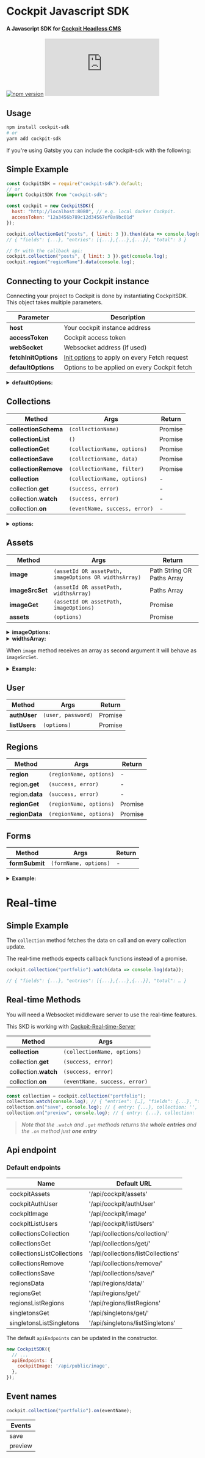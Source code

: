 # Cockpit Javascript SDK

#### A Javascript SDK for [Cockpit Headless CMS](https://github.com/agentejo/cockpit)

[![npm version](https://badge.fury.io/js/cockpit-sdk.svg?v2)](https://www.npmjs.com/package/cockpit-sdk)
![size](http://img.badgesize.io/ginetta/cockpit-sdk/master/lib/all.min.js?compression=gzip&label=gzip+size)

## Usage

```sh
npm install cockpit-sdk
# or
yarn add cockpit-sdk
```

If you're using Gatsby you can include the cockpit-sdk with the following:

## Simple Example

```js
const CockpitSDK = require("cockpit-sdk").default;
// or
import CockpitSDK from "cockpit-sdk";

const cockpit = new CockpitSDK({
  host: "http://localhost:8080", // e.g. local docker Cockpit.
  accessToken: "12a3456b789c12d34567ef8a9bc01d"
});

cockpit.collectionGet("posts", { limit: 3 }).then(data => console.log(data));
// { "fields": {...}, "entries": [{...},{...},{...}], "total": 3 }

// Or with the callback api:
cockpit.collection("posts", { limit: 3 }).get(console.log);
cockpit.region("regionName").data(console.log);
```

## Connecting to your Cockpit instance

Connecting your project to Cockpit is done by instantiating CockpitSDK. This object takes multiple parameters.

| Parameter            | Description                                     |
| -------------------- | ----------------------------------------------- |
| **host**             | Your cockpit instance address                   |
| **accessToken**      | Cockpit access token                            |
| **webSocket**        | Websocket address (if used)                     |
| **fetchInitOptions** | [Init options](https://developer.mozilla.org/en-US/docs/Web/API/WindowOrWorkerGlobalScope/fetch#Parameters) to apply on every Fetch request                        |
| **defaultOptions**   | Options to be applied on every Cockpit fetch    |

<details><summary><b>defaultOptions:</b></summary><p>

```js
  {
    filter: { published: true }, // mongoDB Operators.
    populate: 1 // Resolve linked collection items.
    limit,
    skip,
    apiEndpoints, // See Api endpoints section bellow
    sort: { _created: -1 },
  }
```

</p></details>

## Collections

| Method               | Args                          | Return  |
| -------------------- | ----------------------------- | ------- |
| **collectionSchema** | `(collectionName)`            | Promise |
| **collectionList**   | `()`                          | Promise |
| **collectionGet**    | `(collectionName, options)`   | Promise |
| **collectionSave**   | `(collectionName, data)`      | Promise |
| **collectionRemove** | `(collectionName, filter)`    | Promise |
| **collection**       | `(collectionName, options)`   | -       |
| collection.**get**   | `(success, error)`            | -       |
| collection.**watch** | `(success, error)`            | -       |
| collection.**on**    | `(eventName, success, error)` | -       |

<details><summary><b>options:</b></summary><p>

```js
  {
    filter: { published: true }, // mongoDB Operators.
    populate: 1 // Resolve linked collection items.
    limit,
    skip,
    sort: { _created: -1 },
  }
```

</p></details>

## Assets

| Method          | Args                                                  | Return                     |
| --------------- | ----------------------------------------------------- | -------------------------- |
| **image**       | `(assetId OR assetPath, imageOptions OR widthsArray)` | Path String OR Paths Array |
| **imageSrcSet** | `(assetId OR assetPath, widthsArray)`                 | Paths Array                |
| **imageGet**    | `(assetId OR assetPath, imageOptions)`                | Promise                    |
| **assets**      | `(options)`                                           | Promise                    |

<details><summary><b>imageOptions:</b></summary><p>

```js
{
  width,
  height,
  quality: 85,
  pixelRatio: 2, // default: 1
  mode: 'thumbnail' | 'bestFit' | 'resize' | 'fitToWidth' | 'fitToHeight',
  filters: { darken: 50, pixelate: 40, desaturate: true, flip: 'x', colorize: 'FF0' },
  /* Filters:
  blur | brighten | colorize | contrast | darken | desaturate |
  emboss | flip | invert | opacity | pixelate |
  sepia | sharpen | sketch
  */
}
```

</p></details>

<details><summary><b>widthsArray:</b></summary><p>

```js
[
  100, // Width
  {
    srcSet: "100w" | "2x" | "(max-width: 30em)",
    ...imageOptions
  }
];
```

</p></details>

When `image` method receives an array as second argument it will behave as `imageSrcSet`.

<details><summary><b>Example:</b></summary><p>

```js
cockpit.image(path); // original/path.jpg
cockpit.image(path, { width: 100 });
cockpit.image(path, [100, 480, 960]);
cockpit.image(path, [
  100,
  { width: 480, height: 480 },
  { width: 960, srcSet: "(max-width: 30em)" }
]);
// ['?src=path.jpg&w=100 100w', '?src=path.jpg&w=480&h=480 480w', '?src=path.jpg&w=960 (max-width: 30em)']
```

</p></details>

## User

| Method        | Args               | Return  |
| ------------- | ------------------ | ------- |
| **authUser**  | `(user, password)` | Promise |
| **listUsers** | `(options)`        | Promise |

## Regions

| Method          | Args                    | Return  |
| --------------- | ----------------------- | ------- |
| **region**      | `(regionName, options)` | -       |
| region.**get**  | `(success, error)`      | -       |
| region.**data** | `(success, error)`      | -       |
| **regionGet**   | `(regionName, options)` | Promise |
| **regionData**  | `(regionName, options)` | Promise |

## Forms

| Method         | Args                  | Return |
| -------------- | --------------------- | ------ |
| **formSubmit** | `(formName, options)` | -      |

<details><summary><b>Example:</b></summary><p>

```js
cockpit.formSubmit(
  'contacts',
  {
    field1: 'value1',
    field2: 'value2',
  },
  options,
);
```

</p></details>

# Real-time

## Simple Example

The `collection` method fetches the data on call and on every collection update.

The real-time methods expects callback functions instead of a promise.

```js
cockpit.collection("portfolio").watch(data => console.log(data));

// { "fields": {...}, "entries": [{...},{...},{...}], "total": … }
```

## Real-time Methods

You will need a Websocket middleware server to use the real-time features.

This SKD is working with [Cockpit-Real-time-Server](https://github.com/brunnolou/Cockpit-Real-time-Server)

| Method               | Args                          |
| -------------------- | ----------------------------- |
| **collection**       | `(collectionName, options)`   |
| collection.**get**   | `(success, error)`            |
| collection.**watch** | `(success, error)`            |
| collection.**on**    | `(eventName, success, error)` |

```js
const collection = cockpit.collection("portfolio");
collection.watch(console.log); // { "entries": […], "fields": {...}, "total": … }
collection.on("save", console.log); // { entry: {...}, collection: '', event: '' }
collection.on("preview", console.log); // { entry: {...}, collection: '', event: '' }
```

> _Note that the `.watch` and `.get` methods returns the **whole entries** and the `.on` method just **one entry**_

## Api endpoint

### Default endpoints
| Name                       | Default URL                        |
| -------------------------- | ---------------------------------- |
| cockpitAssets              | '/api/cockpit/assets'              |
| cockpitAuthUser            | '/api/cockpit/authUser'            |
| cockpitImage               | '/api/cockpit/image'               |
| cockpitListUsers           | '/api/cockpit/listUsers'           |
| collectionsCollection      | '/api/collections/collection/'     |
| collectionsGet             | '/api/collections/get/'            |
| collectionsListCollections | '/api/collections/listCollections' |
| collectionsRemove          | '/api/collections/remove/'         |
| collectionsSave            | '/api/collections/save/'           |
| regionsData                | '/api/regions/data/'               |
| regionsGet                 | '/api/regions/get/'                |
| regionsListRegions         | '/api/regions/listRegions'         |
| singletonsGet              | '/api/singletons/get/'             |
| singletonsListSingletons   | '/api/singletons/listSingletons'   |

The default `apiEndpoints` can be updated in the constructor.
```js
new CockpitSDK({
  // ...
  apiEndpoints: {
    cockpitImage: '/api/public/image',
  },
});
```


## Event names

```js
cockpit.collection("portfolio").on(eventName);
```

| Events  |
| ------- |
| save    |
| preview |

